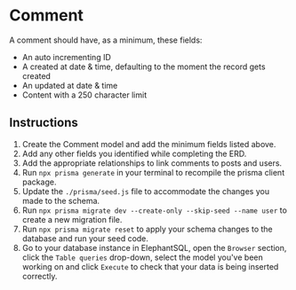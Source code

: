 # Comment

A comment should have, as a minimum, these fields:
- An auto incrementing ID
- A created at date & time, defaulting to the moment the record gets created
- An updated at date & time
- Content with a 250 character limit

## Instructions

1. Create the Comment model and add the minimum fields listed above.
2. Add any other fields you identified while completing the ERD.
3. Add the appropriate relationships to link comments to posts and users.
4. Run `npx prisma generate` in your terminal to recompile the prisma client package.
5. Update the `./prisma/seed.js` file to accommodate the changes you made to the schema.
6. Run `npx prisma migrate dev --create-only --skip-seed --name user` to create a new migration file.
7. Run `npx prisma migrate reset` to apply your schema changes to the database and run your seed code.
8. Go to your database instance in ElephantSQL, open the `Browser` section, click the `Table queries` drop-down, select the model you've been working on and click `Execute` to check that your data is being inserted correctly.